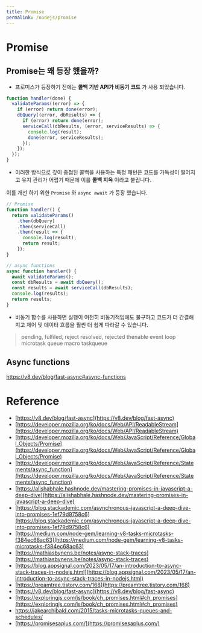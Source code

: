 ```yaml
---
title: Promise
permalink: /nodejs/promise
---
```

# Promise

## Promise는 왜 등장 했을까?

- 프로미스가 등장하기 전에는 **콜백 기반 API가 비동기 코드** 가 사용 되었습니다.

```js
function handler(done) {
  validateParams((error) => {
    if (error) return done(error);
    dbQuery((error, dbResults) => {
      if (error) return done(error);
      serviceCall(dbResults, (error, serviceResults) => {
        console.log(result);
        done(error, serviceResults);
      });
    });
  });
}
```

- 이러한 방식으로 깊이 중첩된 콜백을 사용하는 특정 패턴은 코드를 가독성이 떨어지고 유지 관리가 어렵기 때문에 이를 **콜백 지옥** 이라고 불립니다.

이를 개선 하기 위한 `Promise` 와 `async await` 가 등장 했습니다.

```js
// Promise
function handler() {
  return validateParams()
    .then(dbQuery)
    .then(serviceCall)
    .then(result => {
      console.log(result);
      return result;
    });
}

// async functions
async function handler() {
  await validateParams();
  const dbResults = await dbQuery();
  const results = await serviceCall(dbResults);
  console.log(results);
  return results;
}
```

- 비동기 함수를 사용하면 실행이 여전히 비동기적임에도 불구하고 코드가 더 간결해지고 제어 및 데이터 흐름을 훨씬 더 쉽게 따라갈 수 있습니다.


> pending, fulfiled, reject
> resolved, rejected
> thenable
> event loop microtask queue macro taskqueue

## Async functions
https://v8.dev/blog/fast-async#async-functions





# Reference

- [https://v8.dev/blog/fast-async](https://v8.dev/blog/fast-async)
- [https://developer.mozilla.org/ko/docs/Web/API/ReadableStream](https://developer.mozilla.org/ko/docs/Web/API/ReadableStream) 
- [https://developer.mozilla.org/ko/docs/Web/JavaScript/Reference/Global_Objects/Promise](https://developer.mozilla.org/ko/docs/Web/JavaScript/Reference/Global_Objects/Promise) 
- [https://developer.mozilla.org/ko/docs/Web/JavaScript/Reference/Statements/async_function](https://developer.mozilla.org/ko/docs/Web/JavaScript/Reference/Statements/async_function) 
- [https://alishabhale.hashnode.dev/mastering-promises-in-javascript-a-deep-dive](https://alishabhale.hashnode.dev/mastering-promises-in-javascript-a-deep-dive) 
- [https://blog.stackademic.com/asynchronous-javascript-a-deep-dive-into-promises-1ef79d9758c6](https://blog.stackademic.com/asynchronous-javascript-a-deep-dive-into-promises-1ef79d9758c6) 
- [https://medium.com/node-gem/learning-v8-tasks-microtasks-f384ec68ac63](https://medium.com/node-gem/learning-v8-tasks-microtasks-f384ec68ac63) 
- [https://mathiasbynens.be/notes/async-stack-traces](https://mathiasbynens.be/notes/async-stack-traces) 
- [https://blog.appsignal.com/2023/05/17/an-introduction-to-async-stack-traces-in-nodejs.html](https://blog.appsignal.com/2023/05/17/an-introduction-to-async-stack-traces-in-nodejs.html) 
- [https://preamtree.tistory.com/168](https://preamtree.tistory.com/168) 
- [https://v8.dev/blog/fast-async](https://v8.dev/blog/fast-async) 
- [https://exploringjs.com/js/book/ch_promises.html#ch_promises](https://exploringjs.com/js/book/ch_promises.html#ch_promises) 
- https://jakearchibald.com/2015/tasks-microtasks-queues-and-schedules/
- [https://promisesaplus.com/](https://promisesaplus.com/) 

